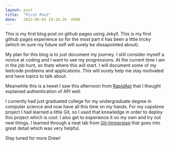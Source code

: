 ```yaml
---
layout: post
title:  "First Post"
date:   2022-06-01 19:16:26 -0400
---
```



This is my first blog post on github pages using Jekyll. This is my first github pages experience so for the most part it has been a little tricky (which im sure my future self will surely be dissapointed about).

My plan for this blog is to just document my journey. I still consider myself a novice at coding and I want to see my progressions. At the current time I am in the job hunt, so thats where this will start. I will document some of my leetcode problems and applications. This will surely help me stay motivated and have topics to talk about. 

Meanwhile this is a tweet I saw this afternoon from [RapidApi][api-tweet] that I thought explained authentication of API well. 

I currently had just graduated college for my undergraduate degree in computer science and now have all this time on my hands. For my capstone project I had learned a little Git, so I used that knowledge in order to deploy this project which is cool. I also get to experience it on my own and try out new things. I learned through a neat lab from [Git-Immersion][git] that goes into great detail which was very helpful.

Stay tuned for more Drew!



[api-tweet]: https://twitter.com/Rapid_API/status/1532051873536086017
[git]: https://gitimmersion.com/index.html